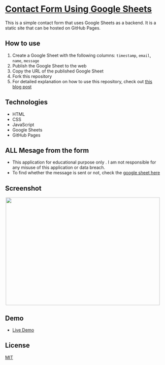 # [Contact Form Using Google Sheets](https://Varshithvhegde.github.io/Contact_Form_Using_Google_Sheets)

This is a simple contact form that uses Google Sheets as a backend. It is a static site that can be hosted on GitHub Pages.

## How to use

1. Create a Google Sheet with the following columns: `timestamp`, `email`, `name`, `message`
2. Publish the Google Sheet to the web
3. Copy the URL of the published Google Sheet
4. Fork this repository
5. For detailed explanation on how to use this repository, check out [this blog post](https://github.com/jamiewilson/form-to-google-sheets#readme)

## Technologies

- HTML
- CSS
- JavaScript
- Google Sheets
- GitHub Pages

## ALL Mesage from the form

- This application for educational purpose only . I am not responsible for any misuse of this application or data breach.
- To find whether the message is sent or not, check the [google sheet here](https://docs.google.com/spreadsheets/d/11aE1wJshRQTi3Xtk3yo2M3uuOgiNcjS2aG25yY-PSOM/edit?usp=sharing)

## Screenshot

<!-- ![frame_generic_dark (11)](https://user-images.githubusercontent.com/80502833/190889408-4a2a52a1-a0d3-4b3f-967a-903883cbefad.png) -->

<center><img src="https://user-images.githubusercontent.com/80502833/190889408-4a2a52a1-a0d3-4b3f-967a-903883cbefad.png" width=500px height=350px></center>

## Demo

- [Live Demo](https://Varshithvhegde.github.io/Contact_Form_Using_Google_Sheets)

## License

[MIT](/LICENSE)






